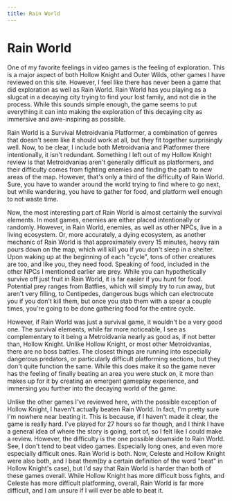 ```yaml
---
title: Rain World
---
```

# Rain World

One of my favorite feelings in video games is the feeling of exploration. This is a major aspect of both Hollow Knight and Outer Wilds, other games I have reviewed on this site. However, I feel like there has never been a game that did exploration as well as Rain World. Rain World has you playing as a slugcat in a decaying city trying to find your lost family, and not die in the process. While this sounds simple enough, the game seems to put everything it can into making the exploration of this decaying city as immersive and awe-inspiring as possible.

Rain World is a Survival Metroidvania Platformer, a combination of genres that doesn't seem like it should work at all, but they fit together surprisingly well. Now, to be clear, I include both Metroidvania and Platformer there intentionally, it isn't redundant. Something I left out of my Hollow Knight review is that Metroidvanias aren't generally difficult as platformers, and their difficulty comes from fighting enemies and finding the path to new areas of the map. However, that's only a third of the difficulty of Rain World. Sure, you have to wander around the world trying to find where to go next, but while wandering, you have to gather for food, and platform well enough to not waste time.

Now, the most interesting part of Rain World is almost certainly the survival elements. In most games, enemies are either placed intentionally or randomly. However, in Rain World, enemies, as well as other NPCs, live in a living ecosystem. Or, more accurately, a dying ecosystem, as another mechanic of Rain World is that approximately every 15 minutes, heavy rain pours down on the map, which will kill you if you don't sleep in a shelter. Upon waking up at the beginning of each "cycle", tons of other creatures are too, and like you, they need food. Speaking of food, included in the other NPCs I mentioned earlier are prey. While you can hypothetically survive off just fruit in Rain World, it is far easier if you hunt for food. Potential prey ranges from Batflies, which will simply try to run away, but aren't very filling, to Centipedes, dangerous bugs which can electrocute you if you don't kill them, but once you stab them with a spear a couple times, you're going to be done gathering food for the entire cycle.

However, if Rain World was just a survival game, it wouldn't be a very good one. The survival elements, while far more noticeable, I see as complementary to it being a Metroidvania nearly as good as, if not better than, Hollow Knight. Unlike Hollow Knight, or most other Metroidvanias, there are no boss battles. The closest things are running into especially dangerous predators, or particularly difficult platforming sections, but they don't quite function the same. While this does make it so the game never has the feeling of finally beating an area you were stuck on, it more than makes up for it by creating an emergent gameplay experience, and immersing you further into the decaying world of the game.

Unlike the other games I've reviewed here, with the possible exception of Hollow Knight, I haven't actually beaten Rain World. In fact, I'm pretty sure I'm nowhere near beating it. This is because, if I haven't made it clear, the game is really hard. I've played for 27 hours so far though, and I think I have a general idea of where the story is going, sort of, so I felt like I could make a review. However, the difficulty is the one possible downside to Rain World. See, I don't tend to beat video games. Especially long ones, and even more especially difficult ones. Rain World is both. Now, Celeste and Hollow Knight were also both, and I beat them(by a certain definition of the word "beat" in Hollow Knight's case), but I'd say that Rain World is harder than both of these games overall. While Hollow Knight has more difficult boss fights, and Celeste has more difficult platforming, overall, Rain World is far more difficult, and I am unsure if I will ever be able to beat it.
